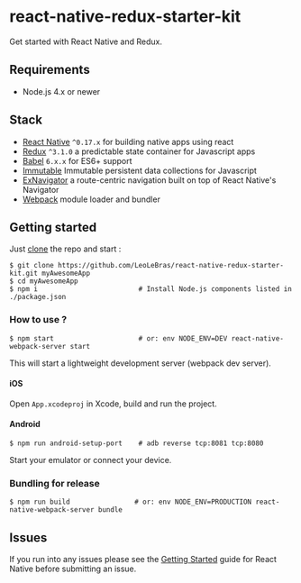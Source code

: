 # react-native-redux-starter-kit
Get started with React Native and Redux.

## Requirements
- Node.js 4.x or newer

## Stack
- [React Native](https://facebook.github.io/react-native/) `^0.17.x` for building native apps using react
- [Redux](http://rackt.github.io/redux/index.html) `^3.1.0` a predictable state container for Javascript apps
- [Babel](http://babeljs.io/) `6.x.x` for ES6+ support
- [Immutable](https://facebook.github.io/immutable-js/) Immutable persistent data collections for Javascript
- [ExNavigator](https://github.com/exponentjs/ex-navigator) a route-centric navigation built on top of React Native's Navigator    
- [Webpack](https://webpack.github.io/) module loader and bundler


## Getting started
Just [clone](github-windows://openRepo/https://github.com/LeoLeBras/react-native-redux-starter-kit.git) the repo
and start :
```shell
$ git clone https://github.com/LeoLeBras/react-native-redux-starter-kit.git myAwesomeApp
$ cd myAwesomeApp
$ npm i                         # Install Node.js components listed in ./package.json
```

### How to use ?
```shell
$ npm start                     # or: env NODE_ENV=DEV react-native-webpack-server start
```
This will start a lightweight development server (webpack dev server).

#### iOS
Open `App.xcodeproj` in Xcode, build and run the project.

#### Android
```shell
$ npm run android-setup-port    # adb reverse tcp:8081 tcp:8080
```
Start your emulator or connect your device.

### Bundling for release
```shell
$ npm run build                # or: env NODE_ENV=PRODUCTION react-native-webpack-server bundle
```

## Issues
If you run into any issues please see the [Getting Started](http://facebook.github.io/react-native/docs/getting-started.html) guide for React Native before submitting an issue.
